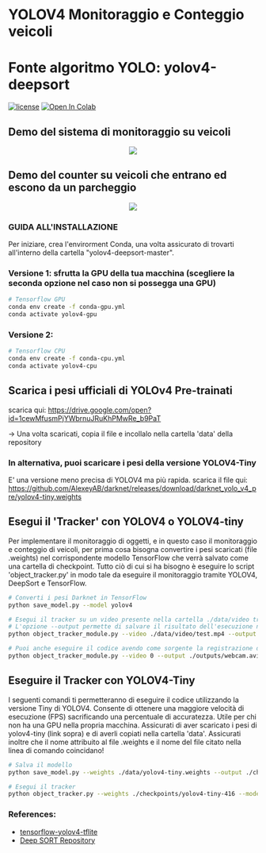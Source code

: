 # YOLOV4 Monitoraggio e Conteggio veicoli

# Fonte algoritmo YOLO: yolov4-deepsort
[![license](https://img.shields.io/github/license/mashape/apistatus.svg)](LICENSE)
[![Open In Colab](https://colab.research.google.com/assets/colab-badge.svg)](https://colab.research.google.com/drive/1zmeSTP3J5zu2d5fHgsQC06DyYEYJFXq1?usp=sharing)

## Demo del sistema di monitoraggio su veicoli
<p align="center"><img src="data/helpers/cars.gif"\></p>

## Demo del counter su veicoli che entrano ed escono da un parcheggio
<p align="center"><img src="data/helpers/counter_example.gif"\></p>

### GUIDA ALL'INSTALLAZIONE
Per iniziare, crea l'envirorment Conda, una volta assicurato di trovarti all'interno della cartella "yolov4-deepsort-master".

### Versione 1: sfrutta la GPU della tua macchina (scegliere la seconda opzione nel caso non si possegga una GPU)
```bash
# Tensorflow GPU
conda env create -f conda-gpu.yml
conda activate yolov4-gpu
```

### Versione 2:
```bash
# Tensorflow CPU
conda env create -f conda-cpu.yml
conda activate yolov4-cpu
```

## Scarica i pesi ufficiali di YOLOv4 Pre-trainati
scarica qui: https://drive.google.com/open?id=1cewMfusmPjYWbrnuJRuKhPMwRe_b9PaT

-> Una volta scaricati, copia il file e incollalo nella cartella 'data' della repository

### In alternativa, puoi scaricare i pesi della versione YOLOV4-Tiny
E' una versione meno precisa di YOLOV4 ma più rapida.
scarica il file qui: https://github.com/AlexeyAB/darknet/releases/download/darknet_yolo_v4_pre/yolov4-tiny.weights

## Esegui il 'Tracker' con YOLOV4 o YOLOV4-tiny
Per implementare il monitoraggio di oggetti, e in questo caso il monitoraggio e conteggio di veicoli, per prima cosa bisogna convertire i pesi scaricati (file .weights) nel corrispondente modello TensorFlow che verrà salvato come una cartella di checkpoint. Tutto ciò di cui si ha bisogno è eseguire lo script 'object_tracker.py' in modo tale da eseguire il monitoraggio tramite YOLOV4, DeepSort e TensorFlow.
```bash
# Converti i pesi Darknet in TensorFlow
python save_model.py --model yolov4 

# Esegui il tracker su un video presente nella cartella ./data/video tramite l'opzione --video (puoi inseire le tue registrazioni)
# L'opzione --output permette di salvare il risultato dell'esecuzione nella cartella /outputs/demo
python object_tracker_module.py --video ./data/video/test.mp4 --output ./outputs/demo.avi --model yolov4

# Puoi anche eseguire il codice avendo come sorgente la registrazione della webcam (impostando il flag 'video' a 0)
python object_tracker_module.py --video 0 --output ./outputs/webcam.avi --model yolov4
```

## Eseguire il Tracker con YOLOV4-Tiny
I seguenti comandi ti permetteranno di eseguire il codice utilizzando la versione Tiny di YOLOV4. Consente di ottenere una maggiore velocità di esecuzione (FPS) sacrificando una percentuale di accuratezza. Utile per chi non ha una GPU nella propria macchina.
Assicurati di aver scaricato i pesi di yolov4-tiny (link sopra) e di averli copiati nella cartella 'data'. 
Assicurati inoltre che il nome attribuito al file .weights e il nome del file citato nella linea di comando coincidano!

``` bash
# Salva il modello
python save_model.py --weights ./data/yolov4-tiny.weights --output ./checkpoints/yolov4-tiny-416 --model yolov4 --tiny

# Esegui il tracker
python object_tracker.py --weights ./checkpoints/yolov4-tiny-416 --model yolov4 --video ./data/video/test.mp4 --output ./outputs/tiny.avi --tiny
```

### References:
  * [tensorflow-yolov4-tflite](https://github.com/hunglc007/tensorflow-yolov4-tflite)
  * [Deep SORT Repository](https://github.com/nwojke/deep_sort)
